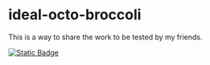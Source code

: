 # ideal-octo-broccoli

This is a way to share the work to be tested by my friends.

[![Static Badge](https://img.shields.io/badge/Buy_me_a_tea-Hanra-%235F7FFF?style=flat-square&logo=buymeacoffee&label=Buy%20me%20a%20coffee&labelColor=%235F7FFF&color=%23FFDD00&link=https%3A%2F%2Fwww.buymeacoffee.com%2Fhanra)](https://www.buymeacoffee.com/hanra)
